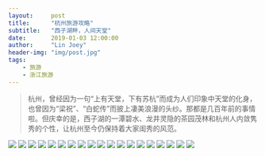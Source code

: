 ```yaml
---
layout:     post
title:      "杭州旅游攻略"
subtitle:   "西子湖畔，人间天堂"
date:       2019-01-03 12:00:00
author:     "Lin Joey"
header-img: "img/post.jpg"
tags:
    - 旅游
    - 浙江旅游
---
```

>杭州，曾经因为一句“上有天堂，下有苏杭”而成为人们印象中天堂的化身，也曾因为“梁祝”、“白蛇传”而披上凄美浪漫的头纱。那都是几百年前的事情啦。但庆幸的是，西子湖的一潭碧水、龙井灵隐的茶园茂林和杭州人内敛隽秀的个性，让杭州至今仍保持着大家闺秀的风范。

![](https://linjoey-image.oss-cn-beijing.aliyuncs.com/我是驴友-杭州攻略_页面_01.jpg)
![](https://linjoey-image.oss-cn-beijing.aliyuncs.com/我是驴友-杭州攻略_页面_02.jpg)
![](https://linjoey-image.oss-cn-beijing.aliyuncs.com/我是驴友-杭州攻略_页面_03.jpg)
![](https://linjoey-image.oss-cn-beijing.aliyuncs.com/我是驴友-杭州攻略_页面_04.jpg)
![](https://linjoey-image.oss-cn-beijing.aliyuncs.com/我是驴友-杭州攻略_页面_05.jpg)
![](https://linjoey-image.oss-cn-beijing.aliyuncs.com/我是驴友-杭州攻略_页面_06.jpg)
![](https://linjoey-image.oss-cn-beijing.aliyuncs.com/我是驴友-杭州攻略_页面_07.jpg)
![](https://linjoey-image.oss-cn-beijing.aliyuncs.com/我是驴友-杭州攻略_页面_08.jpg)
![](https://linjoey-image.oss-cn-beijing.aliyuncs.com/我是驴友-杭州攻略_页面_09.jpg)
![](https://linjoey-image.oss-cn-beijing.aliyuncs.com/我是驴友-杭州攻略_页面_10.jpg)
![](https://linjoey-image.oss-cn-beijing.aliyuncs.com/我是驴友-杭州攻略_页面_11.jpg)
![](https://linjoey-image.oss-cn-beijing.aliyuncs.com/我是驴友-杭州攻略_页面_12.jpg)
![](https://linjoey-image.oss-cn-beijing.aliyuncs.com/我是驴友-杭州攻略_页面_13.jpg)
![](https://linjoey-image.oss-cn-beijing.aliyuncs.com/我是驴友-杭州攻略_页面_14.jpg)
![](https://linjoey-image.oss-cn-beijing.aliyuncs.com/我是驴友-杭州攻略_页面_15.jpg)
![](https://linjoey-image.oss-cn-beijing.aliyuncs.com/我是驴友-杭州攻略_页面_16.jpg)
![](https://linjoey-image.oss-cn-beijing.aliyuncs.com/我是驴友-杭州攻略_页面_17.jpg)
![](https://linjoey-image.oss-cn-beijing.aliyuncs.com/我是驴友-杭州攻略_页面_18.jpg)
![](https://linjoey-image.oss-cn-beijing.aliyuncs.com/我是驴友-杭州攻略_页面_19.jpg)
